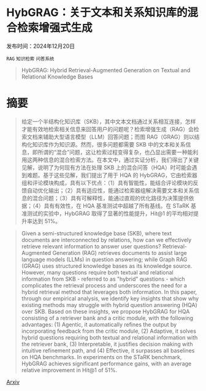 # HybGRAG：关于文本和关系知识库的混合检索增强式生成

发布时间：2024年12月20日

`RAG` `知识检索` `问答系统`

> HybGRAG: Hybrid Retrieval-Augmented Generation on Textual and Relational Knowledge Bases

# 摘要

> 给定一个半结构化知识库（SKB），其中文本文档通过关系相互连接，怎样才能有效地检索相关信息来回答用户的问题呢？检索增强生成（RAG）会检索文档来辅助大型语言模型（LLM）回答问题；而图 RAG（GRAG）则以结构化知识库作为知识源。然而，很多问题都需要 SKB 中的文本和关系信息，即所谓的“混合”问题，这让检索过程变得复杂，也凸显出需要一种能利用这两种信息的混合检索方法。在本文中，通过实证分析，我们得出了关键见解，说明了为何现有方法在处理 SKB 上的混合问答（HQA）时可能会遇到难题。基于这些见解，我们提出了用于 HQA 的 HybGRAG，它由检索器组和评论模块构成，具有以下优点：（1）具有智能性，能结合评论模块的反馈自动优化输出；（2）具有适应性，能通过检索器组解决需要文本和关系信息的混合问题；（3）具有可解释性，能通过直观的优化路径为决策提供依据；（4）具有有效性，在 HQA 基准测试中超越了所有基线。在 STaRK 基准测试的实验中，HybGRAG 取得了显著的性能提升，Hit@1 的平均相对提升率达到 51%。

> Given a semi-structured knowledge base (SKB), where text documents are interconnected by relations, how can we effectively retrieve relevant information to answer user questions? Retrieval-Augmented Generation (RAG) retrieves documents to assist large language models (LLMs) in question answering; while Graph RAG (GRAG) uses structured knowledge bases as its knowledge source. However, many questions require both textual and relational information from SKB - referred to as "hybrid" questions - which complicates the retrieval process and underscores the need for a hybrid retrieval method that leverages both information. In this paper, through our empirical analysis, we identify key insights that show why existing methods may struggle with hybrid question answering (HQA) over SKB. Based on these insights, we propose HybGRAG for HQA consisting of a retriever bank and a critic module, with the following advantages: (1) Agentic, it automatically refines the output by incorporating feedback from the critic module, (2) Adaptive, it solves hybrid questions requiring both textual and relational information with the retriever bank, (3) Interpretable, it justifies decision making with intuitive refinement path, and (4) Effective, it surpasses all baselines on HQA benchmarks. In experiments on the STaRK benchmark, HybGRAG achieves significant performance gains, with an average relative improvement in Hit@1 of 51%.

[Arxiv](https://arxiv.org/abs/2412.16311)